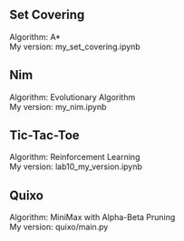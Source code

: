 ## Set Covering

Algorithm:  A*  
My version: my_set_covering.ipynb  

## Nim

Algorithm:  Evolutionary Algorithm  
My version: my_nim.ipynb  

## Tic-Tac-Toe

Algorithm:  Reinforcement Learning  
My version: lab10_my_version.ipynb  

## Quixo

Algorithm:  MiniMax with Alpha-Beta Pruning  
My version: quixo/main.py  
